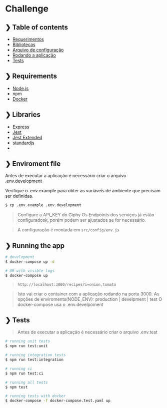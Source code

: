 # Challenge
## ❯ Table of contents

- [Requerimentos](#-requirements)
- [Bibliotecas](#-libraries)
- [Arquivo de configuração](#-environment-file)
- [Rodando a aplicação](#-running-the-app)
- [Tests](#-tests)

## ❯ Requirements

- [Node.js](https://nodejs.org/en/)
- npm
- [Docker](https://docs.docker.com/get-docker/)

## ❯ Libraries
- [Express](https://expressjs.com/)
- [Jest](https://expressjs.com/)
- [Jest Extended](https://github.com/jest-community/jest-extended)
- [standardjs](https://standardjs.com/)
-
## ❯ Enviroment file

Antes de executar a aplicação é necessário criar o arquivo .env.development

Verifique o .env.example para obter as variáveis de ambiente que precisam ser definidas.
```bash
$ cp .env.example .env.development
```
> Configure a API_KEY do Giphy
> Os Endpoints dos serviços já estão configuradosk, porém podem ser ajustados se for necessário.

> A configuração é montada em `src/config/env.js`
## ❯ Running the app


```bash
# development
$ docker-compose up -d

# OR with visible logs
$ docker-compose up
```
> `http://localhost:3000/recipes?i=onion,tomato`

> Isto vai criar o container com a aplicação rodando na porta 3000.
> As opções de enviroments(NODE_ENV): production | develpment | test
> O docker-compose usa o .env.develpoment

## ❯ Tests

> Antes de executar a aplicação é necessário criar o arquivo .env.test
```bash
# running unit tests
$ npm run test:unit

# running integration tests
$ npm run test:integration

# running ci
$ npm run test:ci

# running all tests
$ npm test

# running tests with docker
$ docker-compose -f docker-compose.test.yaml up
```

